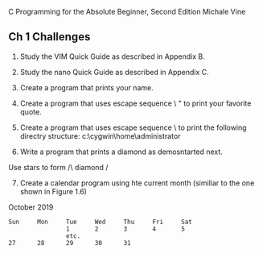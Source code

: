 C Programming for the Absolute Beginner, Second Edition
Michale Vine

## Ch 1 Challenges

1.  Study the VIM Quick Guide as described in Appendix B.
2.  Study the nano Quick Guide as described in Appendix C.
3.  Create a program that prints your name.
4.  Create a program that uses escape sequence \ " to print your favorite quote.
5.  Create a program that uses escape sequence \\ to print the following
    directry structure: c:\cygwin\home\administrator

6.  Write a program that prints a diamond as demosntarted next.

Use stars to form /\ diamond
\/

7. Create a calendar program using hte current month
   (similiar to the one shown in Figure 1.6)

October 2019

    Sun     Mon     Tue     Wed     Thu     Fri     Sat
                    1       2       3       4       5
                    etc.
    27      28      29      30      31
